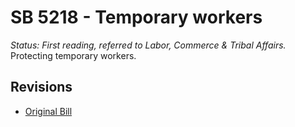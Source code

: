 # SB 5218 - Temporary workers
*Status: First reading, referred to Labor, Commerce & Tribal Affairs.*
Protecting temporary workers.

## Revisions
* [Original Bill](1/)
